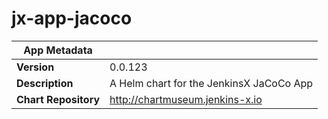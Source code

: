 # jx-app-jacoco

|App Metadata||
|---|---|
| **Version** | 0.0.123 |
| **Description** | A Helm chart for the JenkinsX JaCoCo App |
| **Chart Repository** | http://chartmuseum.jenkins-x.io |
